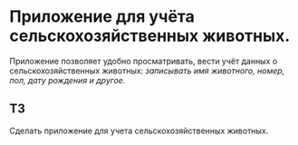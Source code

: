 # **Приложение для учёта сельскохозяйственных животных.**
Приложение позволяет удобно просматривать, вести учёт данных о сельскохозяйственных животных:
*записывать имя животного, номер, пол, дату рождения и другое.*

## ТЗ 
Сделать приложение для учета сельскохозяйственных животных.
